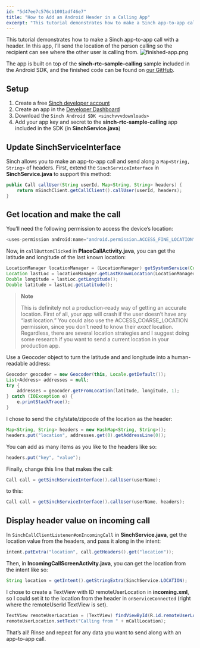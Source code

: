 ```yaml
---
id: "5d47ee7c576cb1001adf46e7"
title: "How to Add an Android Header in a Calling App"
excerpt: "This tutorial demonstrates how to make a Sinch app-to-app call with a header. In this app, I’ll send the location of the person calling so the recipient can see where the other user is calling from."
---
```

This tutorial demonstrates how to make a Sinch app-to-app call with a header. In this app, I’ll send the location of the person calling so the recipient can see where the other user is calling from.
![finished-app.png](https://files.readme.io/ea4c0c7-finished-app.png)

The app is built on top of the **sinch-rtc-sample-calling** sample included in the Android SDK, and the finished code can be found on [our GitHub](https://www.github.com/sinch/android-app-app-calling-headers).

## Setup

1.  Create a free [Sinch developer account](https://portal.sinch.com/#/signup)
2.  Create an app in the [Developer Dashboard](https://portal.sinch.com/#/apps)
3.  Download the `Sinch Android SDK <sinchvvvdownloads>`
4.  Add your app key and secret to the **sinch-rtc-sample-calling** app included in the SDK (in **SinchService.java**)

## Update SinchServiceInterface

Sinch allows you to make an app-to-app call and send along a `Map<String, String>` of headers. First, extend the `SinchServiceInterface` in **SinchService.java** to support this method:

```java
public Call callUser(String userId, Map<String, String> headers) {
    return mSinchClient.getCallClient().callUser(userId, headers);
}
```

## Get location and make the call

You’ll need the following permission to access the device’s location:

```java
<uses-permission android:name="android.permission.ACCESS_FINE_LOCATION"/>
```

Now, in `callButtonClicked` in **PlaceCallActivity.java**, you can get the latitude and longitude of the last known location:

```java
LocationManager locationManager = (LocationManager) getSystemService(Context.LOCATION_SERVICE);
Location lastLoc = locationManager.getLastKnownLocation(LocationManager.NETWORK_PROVIDER);
Double longitude = lastLoc.getLongitude();
Double latitude = lastLoc.getLatitude();
```

> **Note**
>
> This is definitely not a production-ready way of getting an accurate location. First of all, your app will crash if the user doesn’t have any “last location.” You could also use the ACCESS\_COARSE\_LOCATION permission, since you don’t need to know their *exact* location. Regardless, there are several location strategies and I suggest doing some research if you want to send a current location in your production app.

Use a Geocoder object to turn the latitude and and longitude into a human-readable address:

```java
Geocoder geocoder = new Geocoder(this, Locale.getDefault());
List<Address> addresses = null;
try {
    addresses = geocoder.getFromLocation(latitude, longitude, 1);
} catch (IOException e) {
    e.printStackTrace();
}
```

I chose to send the city/state/zipcode of the location as the header:

```java
Map<String, String> headers = new HashMap<String, String>();
headers.put("location", addresses.get(0).getAddressLine(0));
```

You can add as many items as you like to the headers like so:

```java
headers.put("key", "value");
```

Finally, change this line that makes the call:

```java
Call call = getSinchServiceInterface().callUser(userName);
```

to this:

```java
Call call = getSinchServiceInterface().callUser(userName, headers);
```

## Display header value on incoming call

In `SinchCallClientListener#onIncomingCall` in **SinchService.java**, get the location value from the headers, and pass it along in the intent:

```java
intent.putExtra("location", call.getHeaders().get("location"));
```

Then, in **IncomingCallScreenActivity.java**, you can get the location from the intent like so:

```java
String location = getIntent().getStringExtra(SinchService.LOCATION);
```

I chose to create a TextView with ID remoteUserLocation in **incoming.xml**, so I could set it to the location from the header in `onServiceConnected` (right where the remoteUserId TextView is set).

```java
TextView remoteUserLocation = (TextView) findViewById(R.id.remoteUserLocation);
remoteUserLocation.setText("Calling from " + mCallLocation);
```

That’s all\! Rinse and repeat for any data you want to send along with an app-to-app call.